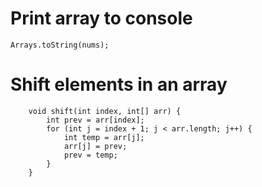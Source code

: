 # Print array to console

```
Arrays.toString(nums);
```

# Shift elements in an array
```
    void shift(int index, int[] arr) {
        int prev = arr[index];
        for (int j = index + 1; j < arr.length; j++) {
            int temp = arr[j];
            arr[j] = prev;
            prev = temp;
        }
    }
```